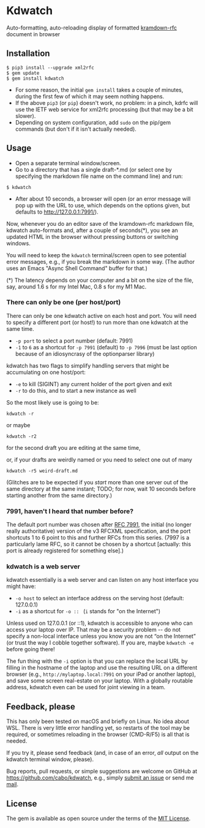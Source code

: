 # Kdwatch

Auto-formatting, auto-reloading display of formatted [kramdown-rfc][] document in browser

[kramdown-rfc]: http://rfc.space

## Installation

```
$ pip3 install --upgrade xml2rfc
$ gem update
$ gem install kdwatch
```

* For some reason, the initial `gem install` takes a couple of minutes,
  during the first few of which it may seem nothing happens.
* If the above `pip3` (or `pip`) doesn't work, no problem: in a pinch,
  kdrfc will use the IETF web service for xml2rfc processing (but that
  may be a bit slower).
* Depending on system configuration, add `sudo` on the pip/gem
  commands (but don't if it isn't actually needed).

## Usage

* Open a separate terminal window/screen.
* Go to a directory that has a single draft-*.md (or select one by
  specifying the markdown file name on the command line) and run:

```
$ kdwatch
```

* After about 10 seconds, a browser will open (or an error message will
pop up with the URL to use, which depends on the options given, but
defaults to <http://127.0.0.1:7991/>).

Now, whenever you do an editor save of the kramdown-rfc markdown file,
kdwatch auto-formats and, after a couple of seconds(*), you see an
updated HTML in the browser without pressing buttons or switching windows.

You will need to keep the `kdwatch` terminal/screen open to see
potential error messages, e.g., if you break the markdown in some way.
(The author uses an Emacs "Async Shell Command" buffer for that.)

(*) The latency depends on your computer and a bit on the size of the
    file, say, around 1.6 s for my Intel Mac, 0.8 s for my M1 Mac.

### There can only be one (per host/port)

There can only be one kdwatch active on each host and port.  You will
need to specify a different port (or host!) to run more than one
kdwatch at the same time.

* `-p port` to select a port number (default: 7991)
* `-1` to `6` as a shortcut for `-p 7991` (default) to `-p 7996` (must be last
  option because of an idiosyncrasy of the optionparser library)

kdwatch has two flags to simplify handling servers that might be
accumulating on one host/port:

* `-e` to kill (SIGINT) any current holder of the port given and exit
* `-r` to do this, and to start a new instance as well

So the most likely use is going to be:

```
kdwatch -r
```

or maybe

```
kdwatch -r2
```

for the second draft you are editing at the same time,

or, if your drafts are weirdly named or you need to select one out of
many

```
kdwatch -r5 weird-draft.md
```

(Glitches are to be expected if you *start* more than one server out of
the same directory at the same instant; TODO; for now, wait 10 seconds
before starting another from the same directory.)

### 7991, haven't I heard that number before?

The default port number was chosen after [RFC 7991], the initial (no
longer really authoritative) version of the v3 RFCXML specification,
and the port shortcuts 1 to 6 point to this and further RFCs from this
series.
(7997 is a particularly lame RFC, so it cannot be chosen by a
shortcut [actually: this port is already registered for something else].)

[RFC 7991]: https://rfc-editor.org/rfc/rfc7991.html

### kdwatch is a web server

kdwatch essentially is a web server and can listen on any host
interface you might have:

* `-o host` to select an interface address on the serving host (default: 127.0.0.1)
* `-i` as a shortcut for `-o :: ` (`i` stands for "on the Internet")

Unless used on 127.0.0.1 (or ::1), kdwatch is accessible to anyone who
can access your laptop over IP.  That may be a security problem -- do
not specify a non-local interface unless you know you are not “on the
Internet” (or trust the way I cobble together software).  If you are,
maybe `kdwatch -e` before going there!

The fun thing with the `-i` option is that you can replace the local
URL by filling in the hostname of the laptop and use the resulting URL
on a different browser (e.g., `http://mylaptop.local:7991` on your iPad or
another laptop), and save some screen real-estate on your laptop.
With a globally routable address, kdwatch even can be used for joint
viewing in a team.

## Feedback, please

This has only been tested on macOS and briefly on Linux.  No idea about WSL.
There is very little error handling yet, so restarts of the tool may
be required, or sometimes reloading in the browser (CMD-R/F5) is all
that is needed.

If you try it, please send feedback (and, in case of an error, *all*
output on the kdwatch terminal window, please).

Bug reports, pull requests, or simple suggestions are welcome on GitHub at
<https://github.com/cabo/kdwatch>, e.g., simply [submit an
issue][issues] or send me [mail][].

[issues]: https://github.com/cabo/kdwatch/issues
[mail]: mailto:cabo@tzi.org?Subject=kdwatch

## License

The gem is available as open source under the terms of the [MIT License][].

[MIT License]: https://opensource.org/licenses/MIT
